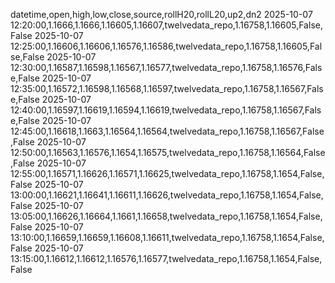 datetime,open,high,low,close,source,rollH20,rollL20,up2,dn2
2025-10-07 12:20:00,1.1666,1.1666,1.16605,1.16607,twelvedata_repo,1.16758,1.16605,False,False
2025-10-07 12:25:00,1.16606,1.16606,1.16576,1.16586,twelvedata_repo,1.16758,1.16605,False,False
2025-10-07 12:30:00,1.16587,1.16598,1.16567,1.16577,twelvedata_repo,1.16758,1.16576,False,False
2025-10-07 12:35:00,1.16572,1.16598,1.16568,1.16597,twelvedata_repo,1.16758,1.16567,False,False
2025-10-07 12:40:00,1.16597,1.16619,1.16594,1.16619,twelvedata_repo,1.16758,1.16567,False,False
2025-10-07 12:45:00,1.16618,1.1663,1.16564,1.16564,twelvedata_repo,1.16758,1.16567,False,False
2025-10-07 12:50:00,1.16563,1.16576,1.1654,1.16575,twelvedata_repo,1.16758,1.16564,False,False
2025-10-07 12:55:00,1.16571,1.16626,1.16571,1.16625,twelvedata_repo,1.16758,1.1654,False,False
2025-10-07 13:00:00,1.16621,1.16641,1.16611,1.16626,twelvedata_repo,1.16758,1.1654,False,False
2025-10-07 13:05:00,1.16626,1.16664,1.1661,1.16658,twelvedata_repo,1.16758,1.1654,False,False
2025-10-07 13:10:00,1.16659,1.16659,1.16608,1.16611,twelvedata_repo,1.16758,1.1654,False,False
2025-10-07 13:15:00,1.16612,1.16612,1.16576,1.16577,twelvedata_repo,1.16758,1.1654,False,False
